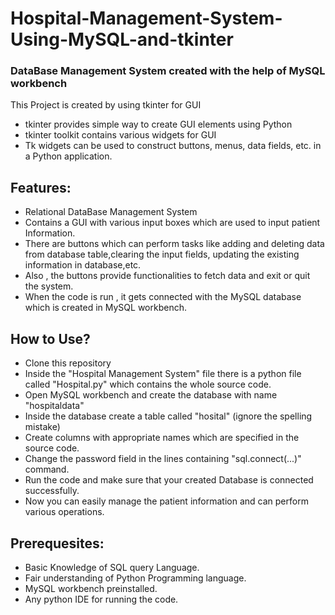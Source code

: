 # Hospital-Management-System-Using-MySQL-and-tkinter
### DataBase Management System created with the help of MySQL workbench



This Project is created by using tkinter for GUI

- tkinter provides simple way to create GUI elements using Python
- tkinter toolkit contains various widgets for GUI
- Tk widgets can be used to construct buttons, menus, data fields, etc. in a Python application.

## Features:

- Relational DataBase Management System
- Contains a GUI with various input boxes which are used to input patient Information.
- There are buttons which can perform tasks like adding and deleting data from database table,clearing the input fields, updating the existing information in database,etc.
- Also , the buttons provide functionalities to fetch data and exit or quit the system.
- When the code is run , it gets connected with the MySQL database which is created in MySQL workbench.



## How to Use?


- Clone this repository
- Inside the "Hospital Management System" file there is a python file called "Hospital.py" which contains the whole source code.
- Open MySQL workbench and create the database with name "hospitaldata"
- Inside the database create a table called "hosital" (ignore the spelling mistake)
- Create columns with appropriate names which are specified in the source code.
- Change the password field in the lines containing "sql.connect(...)" command.
- Run the code and make sure that your created Database is connected successfully.
- Now you can easily manage the patient information and can perform various operations.



## Prerequesites:
- Basic Knowledge of SQL query Language.
- Fair understanding of Python Programming language.
- MySQL workbench preinstalled.
- Any python IDE for running the code.
